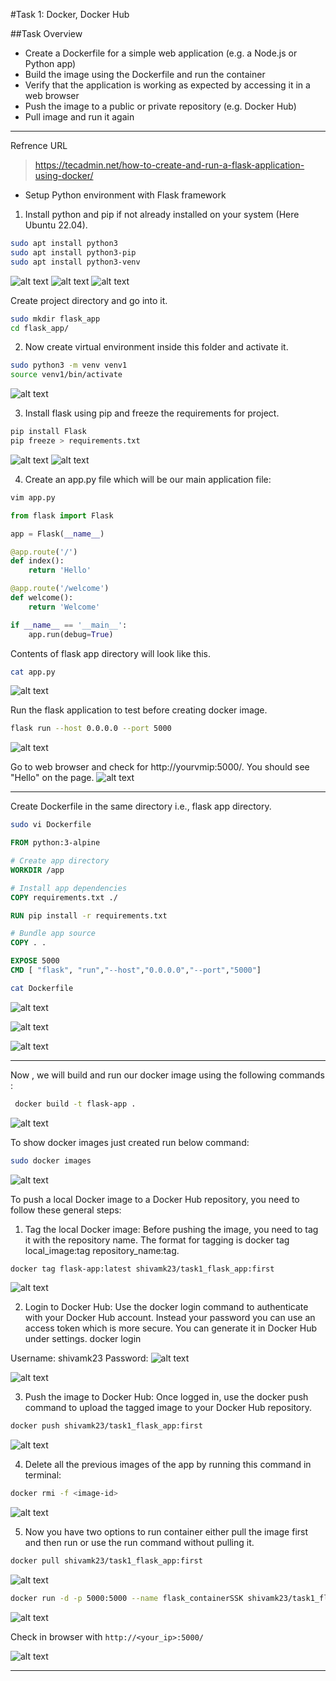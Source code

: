 #Task 1: Docker, Docker Hub

##Task Overview

- Create a Dockerfile for a simple web application (e.g. a Node.js or 
Python app)
- Build the image using the Dockerfile and run the container
- Verify that the application is working as expected by accessing it in a web browser
- Push the image to a public or private repository (e.g. Docker Hub)
- Pull image and run it again
---

Refrence URL


>https://tecadmin.net/how-to-create-and-run-a-flask-application-using-docker/


- Setup Python environment  with Flask framework

1. Install python and pip if not already installed on your system (Here Ubuntu 22.04). 
```bash
sudo apt install python3
sudo apt install python3-pip
sudo apt install python3-venv
```
![alt text](images/pythoninstall.PNG)
![alt text](images/python3-pip.PNG)
![alt text](images/python3-venv.PNG)


Create project directory and go into it.

```bash
sudo mkdir flask_app 
cd flask_app/
```

2. Now create virtual environment inside this folder and  activate it.

```bash
sudo python3 -m venv venv1
source venv1/bin/activate 
```

![alt text](images/venv.PNG)

3. Install flask  using pip and freeze the requirements for project.

```bash
pip install Flask 
pip freeze > requirements.txt
```

![alt text](images/piplist.PNG)
![alt text](images/freezreq.PNG)


4. Create an app.py file which will be our main application file:

```bash 
vim app.py
```

```python
from flask import Flask

app = Flask(__name__)

@app.route('/')
def index():
    return 'Hello'

@app.route('/welcome')
def welcome():
    return 'Welcome'

if __name__ == '__main__':
    app.run(debug=True)
```

Contents of flask app directory will look like this.

```bash
cat app.py
```

![alt text](images/app.PNG)

Run the flask application to test before creating docker image.

```bash
flask run --host 0.0.0.0 --port 5000
```
![alt text](images/flaskrun.PNG)

Go to web browser and check for http://yourvmip:5000/. You should see "Hello" on the page.
![alt text](images/webapp.PNG)

---
Create Dockerfile in the same directory i.e., flask app directory.

```bash
sudo vi Dockerfile
```

```Dockerfile
FROM python:3-alpine

# Create app directory
WORKDIR /app

# Install app dependencies
COPY requirements.txt ./

RUN pip install -r requirements.txt

# Bundle app source
COPY . .

EXPOSE 5000
CMD [ "flask", "run","--host","0.0.0.0","--port","5000"]
```

```bash
cat Dockerfile
```

![alt text](images/dockerfile.PNG)



![alt text](images/dockerps.PNG)



![alt text](images/webapp.PNG)

---



 Now , we will build and run our docker image using the following commands :

```bash
 docker build -t flask-app .
```

 ![alt text](images/doackerbild.PNG)

To show docker images just created run below command:

 ```bash
 sudo docker images
```

![alt text](images/dockerimage.PNG)


To push a local Docker image to a Docker Hub repository, you need to follow these general steps:

1. Tag the local Docker image: Before pushing the image, you need to tag it with the repository name. The format for tagging is docker tag local_image:tag repository_name:tag.
   
```bash
docker tag flask-app:latest shivamk23/task1_flask_app:first
```

![alt text](images/tag.PNG)

2. Login to Docker Hub: Use the docker login command to authenticate with your Docker Hub account.
Instead your password you can use  an access token which is more secure. You can generate it in Docker Hub under settings.
docker login

Username: shivamk23
Password:
![alt text](images/dockerimage.PNG)

![alt text](images/dockerimage.PNG)

3. Push the image to Docker Hub: Once logged in, use the docker push command to upload the tagged image to your Docker Hub repository.

```bash
docker push shivamk23/task1_flask_app:first
```

![alt text](images/dockerimage.PNG)

4. Delete all the  previous images of the app by running this command in terminal:

```bash
docker rmi -f <image-id>
```

![alt text](images/dockerimage.PNG)

5. Now you have two options to run container either pull the image first and then run or use the run command without pulling it.

```bash
docker pull shivamk23/task1_flask_app:first
```

![alt text](images/dockerpull.PNG)

```bash
docker run -d -p 5000:5000 --name flask_containerSSK shivamk23/task1_flask_repo:latest
```

![alt text](images/dockerrun.PNG)

Check in browser with  `http://<your_ip>:5000/`

![alt text](images/webapp.PNG)

---

